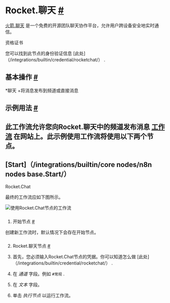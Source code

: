 


 Rocket.聊天
 [#](#rocketchat "永久链接")
================================================



[火箭.聊天](https://rocket.chat/) 
 是一个免费的开源团队聊天协作平台，允许用户跨设备安全地实时通信。
 




 资格证书
 



 您可以找到此节点的身份验证信息
 [此处]（/integrations/builtin/credential/rocketchat/）
 .
 




 基本操作
 [#](#基本操作 "永久链接")
-----------------------------------------------------------


*聊天
	+将消息发布到频道或直接消息



 示例用法
 [#](#示例用法 "永久链接")
-----------------------------------------------------



 此工作流允许您向Rocket.聊天中的频道发布消息
 [工作流](https://n8n.io/workflows/462) 
 在网站上。此示例使用工作流将使用以下两个节点。
-
 [Start]（/integrations/builtin/core nodes/n8n nodes base.Start/）
 -
 Rocket.Chat




 最终的工作流应如下图所示。
 



![使用Rocket.Chat节点的工作流](https://d33wubrfki0l68.cloudfront.net/f26f0cf6072fb6b8a03c3932a53d59a517051069/b7738/_images/integrations/builtin/app-nodes/rocketchat/workflow.png)



### 
 1. 开始节点
 [#](#1-start-node "永久链接")



 创建新工作流时，默认情况下会存在开始节点。
 


### 
 2. Rocket.聊天节点
 [#](#2-火箭聊天-代码 "永久链接")


1. 首先，您必须输入Rocket.Chat节点的凭据。你可以知道怎么做
 [此处]（/integrations/builtin/credential/rocketchat/）
 .
2. 在
 *通道*
 字段。例如
 `#常规`
 .
3. 在
 *文本*
 字段。
4. 单击
 *执行节点*
 以运行工作流。




